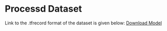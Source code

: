 # Processd Dataset
Link to the .tfrecord format of the dataset is given below:
[Download Model](https://www.kaggle.com/work/collections/14474385)
